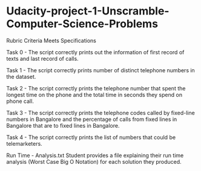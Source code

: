 # Udacity-project-1-Unscramble-Computer-Science-Problems

Rubric
Criteria 	Meets Specifications



Task 0 - The script correctly prints out the information of first record of texts and last record of calls.



Task 1 - The script correctly prints number of distinct telephone numbers in the dataset.



Task 2 - The script correctly prints the telephone number that spent the longest time on the phone and the total time in seconds they spend on phone call.


Task 3 - The script correctly prints the telephone codes called by fixed-line numbers in Bangalore and the percentage of calls from fixed lines in Bangalore that are to fixed lines in Bangalore.


Task 4 - The script correctly prints the list of numbers that could be telemarketers.


Run Time - Analysis.txt
Student provides a file explaining their run time analysis (Worst Case Big O Notation) for each solution they produced. 

